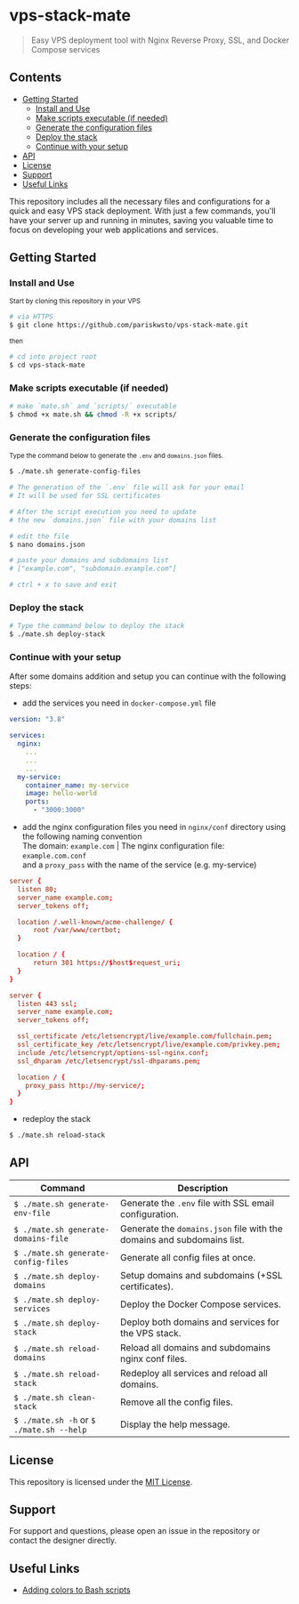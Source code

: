 # vps-stack-mate

> Easy VPS deployment tool with Nginx Reverse Proxy, SSL, and Docker Compose services

## Contents

- [Getting Started](#getting-started)
  - [Install and Use](#install-and-use)
  - [Make scripts executable (if needed)](#make-scripts-executable-if-needed)
  - [Generate the configuration files](#generate-the-configuration-files)
  - [Deploy the stack](#deploy-the-stack)
  - [Continue with your setup](#continue-with-your-setup)
- [API](#api)
- [License](#license)
- [Support](#support)
- [Useful Links](#useful-links)

This repository includes all the necessary files and configurations for a quick and easy VPS stack deployment. With just a few commands, you'll have your server up and running in minutes, saving you valuable time to focus on developing your web applications and services.

## Getting Started

### Install and Use

<small>Start by cloning this repository in your VPS</small>

```sh
# via HTTPS
$ git clone https://github.com/pariskwsto/vps-stack-mate.git
```

<small>then</small>

```sh
# cd into project root
$ cd vps-stack-mate
```

### Make scripts executable (if needed)

```sh
# make `mate.sh` and `scripts/` executable
$ chmod +x mate.sh && chmod -R +x scripts/
```

### Generate the configuration files

<small>Type the command below to generate the `.env` and `domains.json` files.</small>

```sh
$ ./mate.sh generate-config-files

# The generation of the `.env` file will ask for your email
# It will be used for SSL certificates

# After the script execution you need to update
# the new `domains.json` file with your domains list

# edit the file
$ nano domains.json

# paste your domains and subdomains list
# ["example.com", "subdomain.example.com"]

# ctrl + x to save and exit
```

### Deploy the stack

```sh
# Type the command below to deploy the stack
$ ./mate.sh deploy-stack
```

### Continue with your setup

After some domains addition and setup you can continue with the following steps:

- add the services you need in `docker-compose.yml` file

```docker-compose.yml
version: "3.8"

services:
  nginx:
    ...
    ...
    ...
  my-service:
    container_name: my-service
    image: hello-world
    ports:
      - "3000:3000"
```

- add the nginx configuration files you need in `nginx/conf` directory using the following naming convention<br/>
  The domain: `example.com` | The nginx configuration file: `example.com.conf`<br/>
  and a `proxy_pass` with the name of the service (e.g. my-service) <br/>

```example.com.conf
server {
  listen 80;
  server_name example.com;
  server_tokens off;

  location /.well-known/acme-challenge/ {
      root /var/www/certbot;
  }

  location / {
      return 301 https://$host$request_uri;
  }
}

server {
  listen 443 ssl;
  server_name example.com;
  server_tokens off;

  ssl_certificate /etc/letsencrypt/live/example.com/fullchain.pem;
  ssl_certificate_key /etc/letsencrypt/live/example.com/privkey.pem;
  include /etc/letsencrypt/options-ssl-nginx.conf;
  ssl_dhparam /etc/letsencrypt/ssl-dhparams.pem;

  location / {
    proxy_pass http://my-service/;
  }
}
```

- redeploy the stack

```sh
$ ./mate.sh reload-stack
```

## API

| Command                                  | Description                                                            |
| ---------------------------------------- | ---------------------------------------------------------------------- |
| `$ ./mate.sh generate-env-file`          | Generate the `.env` file with SSL email configuration.                 |
| `$ ./mate.sh generate-domains-file`      | Generate the `domains.json` file with the domains and subdomains list. |
| `$ ./mate.sh generate-config-files`      | Generate all config files at once.                                     |
| `$ ./mate.sh deploy-domains`             | Setup domains and subdomains (+SSL certificates).                      |
| `$ ./mate.sh deploy-services`            | Deploy the Docker Compose services.                                    |
| `$ ./mate.sh deploy-stack`               | Deploy both domains and services for the VPS stack.                    |
| `$ ./mate.sh reload-domains`             | Reload all domains and subdomains nginx conf files.                    |
| `$ ./mate.sh reload-stack`               | Redeploy all services and reload all domains.                          |
| `$ ./mate.sh clean-stack`                | Remove all the config files.                                           |
| `$ ./mate.sh -h` or `$ ./mate.sh --help` | Display the help message.                                              |

## License

This repository is licensed under the [MIT License](https://opensource.org/licenses/MIT).

## Support

For support and questions, please open an issue in the repository or contact the designer directly.

## Useful Links

- [Adding colors to Bash scripts](https://dev.to/ifenna__/adding-colors-to-bash-scripts-48g4/)
